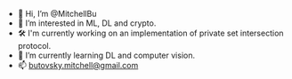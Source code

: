 - 👋 Hi, I’m @MitchellBu
- 👀 I’m interested in ML, DL and crypto.
- 🛠 I'm currently working on an implementation of private set intersection protocol. 
- 🌱 I’m currently learning DL and computer vision.
- 📫 butovsky.mitchell@gmail.com

